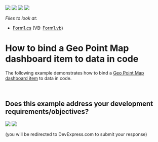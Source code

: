 <!-- default badges list -->
![](https://img.shields.io/endpoint?url=https://codecentral.devexpress.com/api/v1/VersionRange/128580911/13.2.5%2B)
[![](https://img.shields.io/badge/Open_in_DevExpress_Support_Center-FF7200?style=flat-square&logo=DevExpress&logoColor=white)](https://supportcenter.devexpress.com/ticket/details/E5036)
[![](https://img.shields.io/badge/📖_How_to_use_DevExpress_Examples-e9f6fc?style=flat-square)](https://docs.devexpress.com/GeneralInformation/403183)
[![](https://img.shields.io/badge/💬_Leave_Feedback-feecdd?style=flat-square)](#does-this-example-address-your-development-requirementsobjectives)
<!-- default badges end -->
<!-- default file list -->
*Files to look at*:

* [Form1.cs](./CS/Dashboard_CreateGeoPointMap/Form1.cs) (VB: [Form1.vb](./VB/Dashboard_CreateGeoPointMap/Form1.vb))
<!-- default file list end -->
# How to bind a Geo Point Map dashboard item to data in code


<p>The following example demonstrates how to bind a <a href="https://documentation.devexpress.com/#Dashboard/CustomDocument16505">Geo Point Map dashboard item</a> to data in code.</p>

<br/>


<!-- feedback -->
## Does this example address your development requirements/objectives?

[<img src="https://www.devexpress.com/support/examples/i/yes-button.svg"/>](https://www.devexpress.com/support/examples/survey.xml?utm_source=github&utm_campaign=winforms-dashboard-bind-geo-point-map-to-data-in-code&~~~was_helpful=yes) [<img src="https://www.devexpress.com/support/examples/i/no-button.svg"/>](https://www.devexpress.com/support/examples/survey.xml?utm_source=github&utm_campaign=winforms-dashboard-bind-geo-point-map-to-data-in-code&~~~was_helpful=no)

(you will be redirected to DevExpress.com to submit your response)
<!-- feedback end -->
